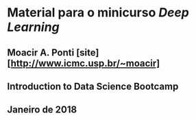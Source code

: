 # Material para o minicurso *Deep Learning*
## Moacir A. Ponti [site][http://www.icmc.usp.br/~moacir]
## Introduction to Data Science Bootcamp
## Janeiro de 2018


